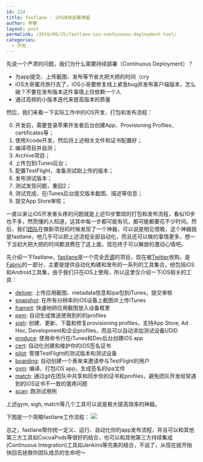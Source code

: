 ```yaml
---
id: 224
title: fastlane - iOS持续部署神器
author: 李攀
layout: post
permalink: /2016/08/25/fastlane-ios-continuous-deployment-tool/
categories:
  - 开发
---
```

先说一个严肃的问题，我们为什么需要持续部署（Continuous Deployment）？

- 为app提交、上传截图、发布等节省大把大把的时间（cry
- iOS大哥蜜月旅行去了，iOS小哥要修复线上紧急bug并发布客户端版本，怎么破？不要在发布版本这件事情上仅依赖一个人
- 通过高频的小版本迭代来提高版本的质量

然后，我们来看一下实际工作中的iOS开发、打包和发布流程：

0. 开发前，需要登录苹果开发者后台创建App、Provisioning Profiles、certificates等；
1. 使用Xcode开发，然后将上述相关文件和证书配置好；
2. 编译项目并自测；
3. Archive项目；
4. 上传包到iTunes后台；
5. 配置TestFlight，准备测试刚上传的版本；
6. 发布测试版本；
7. 测试发现问题，重回2；
8. 测试完成，在iTunes后台提交版本截图、描述等信息；
9. 提交App Store审核；

一直以来让iOS开发者头疼的问题就是上述10步繁琐的打包和发布流程，看似10步也不多，然而懂的人知道，这其中每一步都可能有坑，都可能都要花不少时间。然后，我们[团队](http://juhuiwan.cn)在做新项目的时候发现了一个神器，可以说是相见恨晚，这个神器就是fastlane，他几乎可以把上述流程全部自动化，而且还可以做的事情更多，想一下当初大把大把的时间都浪费在了这上面，现在终于可以解放的激动心情吧。

先介绍一下fastlane，[fastlane](https://fastlane.tools/)是一个完全[开源](https://github.com/fastlane/fastlane)的项目，现在被[Twitter](https://twitter.com/)收购，是[Fabric](https://www.fabric.io)的一部分，主要是提供自动化构建和发布的一系列的工具集合，他包括iOS和Android工具集，由于我们只在iOS上使用，所以这里仅介绍一下iOS相关的工具：

- [deliver](https://github.com/fastlane/fastlane/tree/master/deliver): 上传应用截图、metadata信息和ipa包到iTunes，提交审核
- [snapshot](https://github.com/fastlane/fastlane/tree/master/snapshot): 在所有分辨率的iOS设备上截图并上传iTunes
- [frameit](https://github.com/fastlane/fastlane/tree/master/frameit): 快速地把应用截图放入设备框里
- [pem](https://github.com/fastlane/fastlane/tree/master/pem): 自动生成推送使用到的的profiles
- [sigh](https://github.com/fastlane/fastlane/tree/master/sigh): 创建、更新、下载和修复provisioning profiles，支持App Store, Ad Hoc, Development和企业profiles，而且可以自动添加测试设备UDID
- [produce](https://github.com/fastlane/fastlane/tree/master/produce): 使用命令行在iTunes和Dev后台创建iOS app
- [cert](https://github.com/fastlane/fastlane/tree/master/cert): 自动化创建和维护你的iOS签名证书
- [pilot](https://github.com/fastlane/fastlane/tree/master/pilot): 管理TestFlight的测试版本和测试设备
- [boarding](https://github.com/fastlane/boarding): 自动创建一个表单来邀请参与TestFlight的用户
- [gym](https://github.com/fastlane/fastlane/tree/master/gym): 编译、打包iOS app，生成签名的ipa文件
- [match](https://github.com/fastlane/fastlane/tree/master/match): 通过git在团队中共享和同步你的证书和profiles，避免团队开发经常遇到的iOS证书不一致的蛋疼问题
- [scan](https://github.com/fastlane/fastlane/tree/master/scan): 跑测试用例

上述gym, sigh, match等几个工具可以说是极大提高效率的神器。

下图是一个简略fastlane工作流程：
![](https://fastlane.tools/assets/img/intro-fastlane-tree.png)

总之，fastlane帮你统一定义、运行、自动化你的app发布流程，并且可以和其他第三方工具如CocoaPods等很好的结合，也可以和其他第三方持续集成(Continuous Integration)工具如Jenkins等完美的结合，不说了，从现在就开始快回去拯救你团队成员的生命吧～
